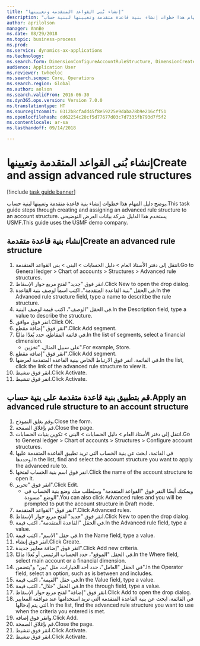```yaml
--- 
title: "إنشاء بُنى القواعد المتقدمة وتعيينها"
description: "يوضح دليل المهام هذا خطوات إنشاء بنية قاعدة متقدمة وتعيينها لبنية حساب."
author: aprilolson
manager: AnnBe
ms.date: 08/29/2018
ms.topic: business-process
ms.prod: 
ms.service: dynamics-ax-applications
ms.technology: 
ms.search.form: DimensionConfigureAccountRuleStructure, DimensionCreateAccountRuleStructure, DimensionHierarchyAddLevel, DimensionHierarchyConstraintActivate, DimensionConfigureAccountStructure, DimensionConfigureAccountRule, DimensionCreateAccountRule, DimensionSelectAccountRuleStructure
audience: Application User
ms.reviewer: twheeloc
ms.search.scope: Core, Operations
ms.search.region: Global
ms.author: aolson
ms.search.validFrom: 2016-06-30
ms.dyn365.ops.version: Version 7.0.0
ms.translationtype: HT
ms.sourcegitcommit: 0312b8cfadd45f8e59225e9daba78b9e216cff51
ms.openlocfilehash: dd62254c20cf5d77677d03c7d7335fb793d7f5f2
ms.contentlocale: ar-sa
ms.lasthandoff: 09/14/2018

---
```

# <a name="create-and-assign-advanced-rule-structures"></a><span data-ttu-id="8e6e2-103">إنشاء بُنى القواعد المتقدمة وتعيينها</span><span class="sxs-lookup"><span data-stu-id="8e6e2-103">Create and assign advanced rule structures</span></span>

[!include [task guide banner](../../includes/task-guide-banner.md)]

<span data-ttu-id="8e6e2-104">يوضح دليل المهام هذا خطوات إنشاء بنية قاعدة متقدمة وتعيينها لبنية حساب.</span><span class="sxs-lookup"><span data-stu-id="8e6e2-104">This task guide steps through creating and assigning an advanced rule structure to an account structure.</span></span> <span data-ttu-id="8e6e2-105">يستخدم هذا الدليل شركة بيانات العرض التوضيحي USMF.</span><span class="sxs-lookup"><span data-stu-id="8e6e2-105">This guide uses the USMF demo company.</span></span>


## <a name="create-an-advanced-rule-structure"></a><span data-ttu-id="8e6e2-106">إنشاء بنية قاعدة متقدمة</span><span class="sxs-lookup"><span data-stu-id="8e6e2-106">Create an advanced rule structure</span></span>
1. <span data-ttu-id="8e6e2-107">انتقل إلى دفتر الأستاذ العام > دليل الحسابات > البني > بنى القواعد المتقدمة.</span><span class="sxs-lookup"><span data-stu-id="8e6e2-107">Go to General ledger > Chart of accounts > Structures > Advanced rule structures.</span></span>
2. <span data-ttu-id="8e6e2-108">انقر فوق "جديد" لفتح مربع حوار الإسقاط‬.</span><span class="sxs-lookup"><span data-stu-id="8e6e2-108">Click New to open the drop dialog.</span></span>
3. <span data-ttu-id="8e6e2-109">في الحقل "بنية القاعدة المتقدمة"، اكتب اسماً لوصف بنية القاعدة.</span><span class="sxs-lookup"><span data-stu-id="8e6e2-109">In the Advanced rule structure field, type a name to descritbe the rule structure.</span></span>
4. <span data-ttu-id="8e6e2-110">في الحقل "الوصف"، اكتب قيمة لوصف البنية.</span><span class="sxs-lookup"><span data-stu-id="8e6e2-110">In the Description field, type a value to describe the structure.</span></span>
5. <span data-ttu-id="8e6e2-111">انقر فوق موافق.</span><span class="sxs-lookup"><span data-stu-id="8e6e2-111">Click OK.</span></span>
6. <span data-ttu-id="8e6e2-112">انقر فوق "إضافة مقطع".</span><span class="sxs-lookup"><span data-stu-id="8e6e2-112">Click Add segment.</span></span>
7. <span data-ttu-id="8e6e2-113">في قائمة المقاطع، حدد بُعدًا ماليًا.</span><span class="sxs-lookup"><span data-stu-id="8e6e2-113">In the list of segments, select a financial dimension.</span></span>
    * <span data-ttu-id="8e6e2-114">على سبيل المثال، "تخزين".</span><span class="sxs-lookup"><span data-stu-id="8e6e2-114">For example, Store.</span></span>  
8. <span data-ttu-id="8e6e2-115">انقر فوق "إضافة مقطع".</span><span class="sxs-lookup"><span data-stu-id="8e6e2-115">Click Add segment.</span></span>
9. <span data-ttu-id="8e6e2-116">في القائمة، انقر فوق الارتباط الخاص ببنية القاعدة المتقدمة لعرضها.</span><span class="sxs-lookup"><span data-stu-id="8e6e2-116">In the list, click the link of the advanced rule structure to view it.</span></span>
10. <span data-ttu-id="8e6e2-117">انقر فوق تنشيط.</span><span class="sxs-lookup"><span data-stu-id="8e6e2-117">Click Activate.</span></span>
11. <span data-ttu-id="8e6e2-118">انقر فوق تنشيط.</span><span class="sxs-lookup"><span data-stu-id="8e6e2-118">Click Activate.</span></span>

## <a name="apply-an-advanced-rule-structure-to-an-account-structure"></a><span data-ttu-id="8e6e2-119">قم بتطبيق بنية قاعدة متقدمة على بنية حساب.</span><span class="sxs-lookup"><span data-stu-id="8e6e2-119">Apply an advanced rule structure to an account structure</span></span>
1. <span data-ttu-id="8e6e2-120">وقم بغلق النموذج.</span><span class="sxs-lookup"><span data-stu-id="8e6e2-120">Close the form.</span></span>
2. <span data-ttu-id="8e6e2-121">قم بإغلاق الصفحة.</span><span class="sxs-lookup"><span data-stu-id="8e6e2-121">Close the page.</span></span>
3. <span data-ttu-id="8e6e2-122">انتقل إلى دفتر الأستاذ العام > دليل الحسابات > البنى > تكوين بنيات الحسابات.</span><span class="sxs-lookup"><span data-stu-id="8e6e2-122">Go to General ledger > Chart of accounts > Structures > Configure account structures.</span></span>
4. <span data-ttu-id="8e6e2-123">في القائمة، ابحث عن بنية الحساب التي تريد تطبيق القاعدة المتقدمة عليها وحددها.</span><span class="sxs-lookup"><span data-stu-id="8e6e2-123">In the list, find and select the account structure you want to apply the advanced rule to.</span></span>
5. <span data-ttu-id="8e6e2-124">انقر فوق اسم بنية الحساب لفتحها.</span><span class="sxs-lookup"><span data-stu-id="8e6e2-124">Click the name of the account structure to open it.</span></span>
6. <span data-ttu-id="8e6e2-125">انقر فوق "تحرير".</span><span class="sxs-lookup"><span data-stu-id="8e6e2-125">Click Edit.</span></span>
    * <span data-ttu-id="8e6e2-126">ويمكنك أيضًا النقر فوق "القواعد المتقدمة" وسيُطلب منك وضع بنية الحساب في الوضع "مسودة".</span><span class="sxs-lookup"><span data-stu-id="8e6e2-126">You can also click Advanced rules and you will be prompted to put the account structure in Draft mode.</span></span>  
7. <span data-ttu-id="8e6e2-127">انقر فوق "القواعد المتقدمة".</span><span class="sxs-lookup"><span data-stu-id="8e6e2-127">Click Advanced rules.</span></span>
8. <span data-ttu-id="8e6e2-128">انقر فوق "جديد" لفتح مربع حوار الإسقاط‬.</span><span class="sxs-lookup"><span data-stu-id="8e6e2-128">Click New to open the drop dialog.</span></span>
9. <span data-ttu-id="8e6e2-129">في الحقل "القاعدة المتقدمة"، اكتب قيمة.</span><span class="sxs-lookup"><span data-stu-id="8e6e2-129">In the Advanced rule field, type a value.</span></span>
10. <span data-ttu-id="8e6e2-130">في حقل "الاسم"، اكتب قيمة.</span><span class="sxs-lookup"><span data-stu-id="8e6e2-130">In the Name field, type a value.</span></span>
11. <span data-ttu-id="8e6e2-131">انقر فوق إنشاء.</span><span class="sxs-lookup"><span data-stu-id="8e6e2-131">Click Create.</span></span>
12. <span data-ttu-id="8e6e2-132">انقر فوق "إضافة معايير جديدة".</span><span class="sxs-lookup"><span data-stu-id="8e6e2-132">Click Add new criteria.</span></span>
13. <span data-ttu-id="8e6e2-133">في الحقل "الموقع"، حدد الحساب الرئيسي أو بُعدًا ماليًا.</span><span class="sxs-lookup"><span data-stu-id="8e6e2-133">In the Where field, select main account or a financial dimension.</span></span>
14. <span data-ttu-id="8e6e2-134">في الحقل "العامل"، حدد أحد الخيارات، مثل "بين" و"يتضمن".</span><span class="sxs-lookup"><span data-stu-id="8e6e2-134">In the Operator field, select an option, such as is between and includes.</span></span>
15. <span data-ttu-id="8e6e2-135">في حقل "القيمة"، اكتب قيمة.</span><span class="sxs-lookup"><span data-stu-id="8e6e2-135">In the Value field, type a value.</span></span>
16. <span data-ttu-id="8e6e2-136">في الحقل "خلال"، اكتب قيمة.</span><span class="sxs-lookup"><span data-stu-id="8e6e2-136">In the through field, type a value.</span></span>
17. <span data-ttu-id="8e6e2-137">انقر فوق "إضافة" لفتح مربع حوار الإسقاط‬.</span><span class="sxs-lookup"><span data-stu-id="8e6e2-137">Click Add to open the drop dialog.</span></span>
18. <span data-ttu-id="8e6e2-138">في القائمة، ابحث عن بنية القاعدة المتقدمة التي تريد استخدامها عند موافقة المعايير التي يتم إدخالها.</span><span class="sxs-lookup"><span data-stu-id="8e6e2-138">In the list, find the advanced rule structure you want to use when the criteria you entered is met.</span></span>
19. <span data-ttu-id="8e6e2-139">وانقر فوق إضافة.</span><span class="sxs-lookup"><span data-stu-id="8e6e2-139">Click Add.</span></span>
20. <span data-ttu-id="8e6e2-140">قم بإغلاق الصفحة.</span><span class="sxs-lookup"><span data-stu-id="8e6e2-140">Close the page.</span></span>
21. <span data-ttu-id="8e6e2-141">انقر فوق تنشيط.</span><span class="sxs-lookup"><span data-stu-id="8e6e2-141">Click Activate.</span></span>
22. <span data-ttu-id="8e6e2-142">انقر فوق تنشيط.</span><span class="sxs-lookup"><span data-stu-id="8e6e2-142">Click Activate.</span></span>


